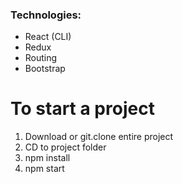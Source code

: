 ### Technologies:
* React (CLI)
* Redux
* Routing
* Bootstrap

# To start a project

1. Download or git.clone entire project
2. CD to project folder
3. npm install
4. npm start
